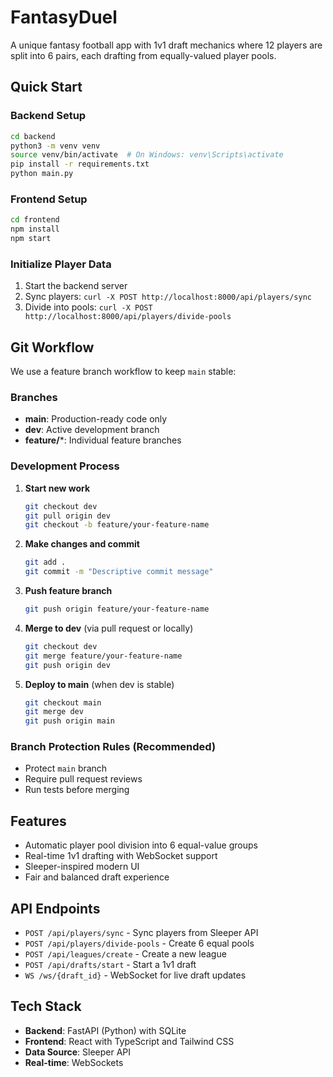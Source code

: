 # FantasyDuel

A unique fantasy football app with 1v1 draft mechanics where 12 players are split into 6 pairs, each drafting from equally-valued player pools.

## Quick Start

### Backend Setup
```bash
cd backend
python3 -m venv venv
source venv/bin/activate  # On Windows: venv\Scripts\activate
pip install -r requirements.txt
python main.py
```

### Frontend Setup
```bash
cd frontend
npm install
npm start
```

### Initialize Player Data
1. Start the backend server
2. Sync players: `curl -X POST http://localhost:8000/api/players/sync`
3. Divide into pools: `curl -X POST http://localhost:8000/api/players/divide-pools`

## Git Workflow

We use a feature branch workflow to keep `main` stable:

### Branches
- **main**: Production-ready code only
- **dev**: Active development branch
- **feature/***: Individual feature branches

### Development Process

1. **Start new work**
   ```bash
   git checkout dev
   git pull origin dev
   git checkout -b feature/your-feature-name
   ```

2. **Make changes and commit**
   ```bash
   git add .
   git commit -m "Descriptive commit message"
   ```

3. **Push feature branch**
   ```bash
   git push origin feature/your-feature-name
   ```

4. **Merge to dev** (via pull request or locally)
   ```bash
   git checkout dev
   git merge feature/your-feature-name
   git push origin dev
   ```

5. **Deploy to main** (when dev is stable)
   ```bash
   git checkout main
   git merge dev
   git push origin main
   ```

### Branch Protection Rules (Recommended)
- Protect `main` branch
- Require pull request reviews
- Run tests before merging

## Features
- Automatic player pool division into 6 equal-value groups
- Real-time 1v1 drafting with WebSocket support
- Sleeper-inspired modern UI
- Fair and balanced draft experience

## API Endpoints
- `POST /api/players/sync` - Sync players from Sleeper API
- `POST /api/players/divide-pools` - Create 6 equal pools
- `POST /api/leagues/create` - Create a new league
- `POST /api/drafts/start` - Start a 1v1 draft
- `WS /ws/{draft_id}` - WebSocket for live draft updates

## Tech Stack
- **Backend**: FastAPI (Python) with SQLite
- **Frontend**: React with TypeScript and Tailwind CSS
- **Data Source**: Sleeper API
- **Real-time**: WebSockets